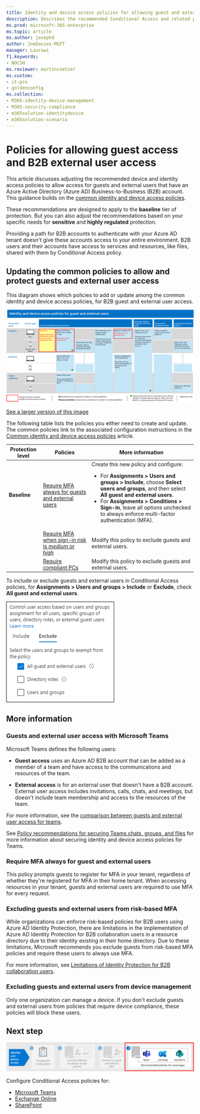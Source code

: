 ```yaml
---
title: Identity and device access policies for allowing guest and external user B2B access - Microsoft 365 for enterprise | Microsoft Docs
description: Describes the recommended Conditional Access and related policies for protecting access of guests and external users.
ms.prod: microsoft-365-enterprise
ms.topic: article
ms.author: josephd
author: JoeDavies-MSFT
manager: Laurawi
f1.keywords:
- NOCSH
ms.reviewer: martincoetzer
ms.custom: 
- it-pro
- goldenconfig
ms.collection: 
- M365-identity-device-management
- M365-security-compliance
- m365solution-identitydevice
- m365solution-scenario
---
```


# Policies for allowing guest access and B2B external user access

This article discusses adjusting the recommended device and identity access policies to allow access for guests and external users that have an Azure Active Directory (Azure AD) Business-to-Business (B2B) account. This guidance builds on the [common identity and device access policies](identity-access-policies.md).

These recommendations are designed to apply to the **baseline** tier of protection. But you can also adjust the recommendations based on your specific needs for **sensitive** and **highly regulated** protection.

Providing a path for B2B accounts to authenticate with your Azure AD tenant doesn't give these accounts access to your entire environment. B2B users and their accounts have access to services and resources, like files, shared with them by Conditional Access policy.

## Updating the common policies to allow and protect guests and external user access

This diagram shows which policies to add or update among the common identity and device access policies, for B2B guest and external user access.

[![Summary of policy updates for protecting guest access](../../media/microsoft-365-policies-configurations/identity-access-ruleset-guest.png)](https://github.com/MicrosoftDocs/microsoft-365-docs/raw/public/microsoft-365/media/microsoft-365-policies-configurations/identity-access-ruleset-guest.png)

[See a larger version of this image](https://github.com/MicrosoftDocs/microsoft-365-docs/raw/public/microsoft-365/media/microsoft-365-policies-configurations/identity-access-ruleset-guest.png)

The following table lists the policies you either need to create and update. The common policies link to the associated configuration instructions in the [Common identity and device access policies](identity-access-policies.md) article.

|Protection level|Policies|More information|
|---|---|---|
|**Baseline**|[Require MFA always for guests and external users](identity-access-policies.md#require-mfa-based-on-sign-in-risk)|Create this new policy and configure: <ul><li>For **Assignments > Users and groups > Include**, choose **Select users and groups**, and then select **All guest and external users**.</li><li>For **Assignments > Conditions > Sign-in**, leave all options unchecked to always enforce multi-factor authentication (MFA).</li></ul>|
||[Require MFA when sign-in risk is *medium* or *high*](identity-access-policies.md#require-mfa-based-on-sign-in-risk)|Modify this policy to exclude guests and external users.|
||[Require compliant PCs](identity-access-policies.md#require-compliant-pcs-but-not-compliant-phones-and-tablets)|Modify this policy to exclude guests and external users.|

To include or exclude guests and external users in Conditional Access policies, for **Assignments > Users and groups > Include** or **Exclude**, check **All guest and external users**.

![screen capture of controls for excluding guests and external users](../../media/microsoft-365-policies-configurations/identity-access-exclude-guests-ui.png)

## More information

### Guests and external user access with Microsoft Teams

Microsoft Teams defines the following users:

- **Guest access** uses an Azure AD B2B account that can be added as a member of a team and have access to the communications and resources of the team.

- **External access** is for an external user that doesn't have a B2B account. External user access includes invitations, calls, chats, and meetings, but doesn't include team membership and access to the resources of the team.

For more information, see the [comparison between guests and external user access for teams](https://docs.microsoft.com/microsoftteams/communicate-with-users-from-other-organizations#compare-external-and-guest-access).

See [Policy recommendations for securing Teams chats, groups, and files](teams-access-policies.md) for more information about securing identity and device access policies for Teams.

### Require MFA always for guest and external users

This policy prompts guests to register for MFA in your tenant, regardless of whether they're registered for MFA in their home tenant. When accessing resources in your tenant, guests and external users are required to use MFA for every request.

### Excluding guests and external users from risk-based MFA

While organizations can enforce risk-based policies for B2B users using Azure AD Identity Protection, there are limitations in the implementation of Azure AD Identity Protection for B2B collaboration users in a resource directory due to their identity existing in their home directory. Due to these limitations, Microsoft recommends you exclude guests from risk-based MFA policies and require these users to always use MFA.

For more information, see [Limitations of Identity Protection for B2B collaboration users](https://docs.microsoft.com/azure/active-directory/identity-protection/concept-identity-protection-b2b#limitations-of-identity-protection-for-b2b-collaboration-users).

### Excluding guests and external users from device management

Only one organization can manage a device. If you don't exclude guests and external users from policies that require device compliance, these policies will block these users.

## Next step

![Step 4: Policies for Microsoft 365 cloud apps](../../media/microsoft-365-policies-configurations/identity-device-access-steps-next-step-4.png)

Configure Conditional Access policies for:

- [Microsoft Teams](teams-access-policies.md)
- [Exchange Online](secure-email-recommended-policies.md)
- [SharePoint](sharepoint-file-access-policies.md)
